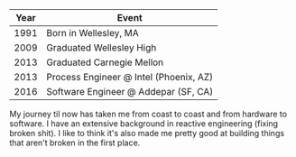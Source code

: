 | Year      | Event                                                                                               |
|-----------|-----------------------------------------------------------------------------------------------------|
| 1991      | Born in Wellesley, MA                                                                               |
| 2009      | Graduated Wellesley High                                                                            |
| 2013      | Graduated Carnegie Mellon  |
| 2013 | Process Engineer @ Intel (Phoenix, AZ)                                                              |
| 2016 | Software Engineer @ Addepar (SF, CA)                                          |

My journey til now has taken me from coast to coast and from hardware to software. I have an extensive background in reactive engineering (fixing broken shit). I like to think it's also made me pretty good at building things that aren't broken in the first place.
